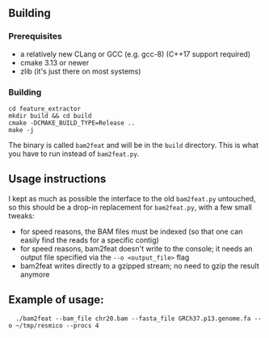 ## Building
### Prerequisites
  - a relatively new CLang or GCC (e.g. gcc-8) (C++17 support required)
  - cmake 3.13 or newer
  - zlib (it's just there on most systems)
### Building
```
cd feature_extractor
mkdir build && cd build
cmake -DCMAKE_BUILD_TYPE=Release ..
make -j
```  
The binary is called `bam2feat` and will be in the `build` directory. This is what you have to run instead of
 `bam2feat.py`.
 
## Usage instructions
I kept as much as possible the interface to the old `bam2feat.py` untouched, so this should be a drop-in replacement
for `bam2feat.py`, with a few small tweaks:
  *  for speed reasons, the BAM files must be indexed (so that one can easily find the reads for a specific contig)
  *  for speed reasons, bam2feat doesn't write to the console; it needs an output file specified via the `--o
   <output_file>` flag
  *  bam2feat writes directly to a gzipped stream; no need to gzip the result anymore
  
## Example of usage:
```
  ./bam2feat --bam_file chr20.bam --fasta_file GRCh37.p13.genome.fa --o ~/tmp/resmico --procs 4
```
